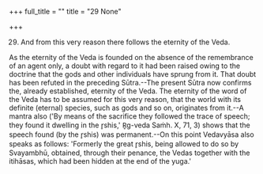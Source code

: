 +++
full_title = ""
title = "29 None"

+++


29. And from this very reason there follows the eternity of the Veda.

As the eternity of the Veda is founded on the absence of the remembrance of an agent only, a doubt with regard to it had been raised owing to the doctrine that the gods and other individuals have sprung from it. That doubt has been refuted in the preceding Sūtra.--The present Sūtra now confirms the, already established, eternity of the Veda. The eternity of the word of the Veda has to be assumed for this very reason, that the world with its definite (eternal) species, such as gods and so on, originates from it.--A mantra also ('By means of the sacrifice they followed the trace of speech; they found it dwelling in the r̥shis,' R̥g-veda Saṁh. X, 71, 3) shows that the speech found (by the r̥shis) was permanent.--On this point Vedavyāsa also speaks as follows: 'Formerly the great r̥shis, being allowed to do so by Svayambhū, obtained, through their penance, the Vedas together with the itihāsas, which had been hidden at the end of the yuga.'

